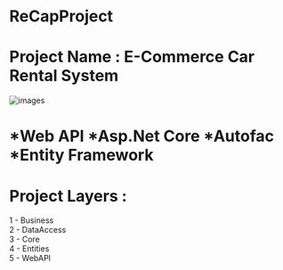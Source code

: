# ReCapProject
# Project Name : E-Commerce Car Rental System
![images](https://us.123rf.com/450wm/jovanas/jovanas1907/jovanas190700118/127579744-stock-vector-rent-a-car-transportation-design-sticker-simple-vector-icon.jpg?ver=6)  <br/>
# *Web API  *Asp.Net Core *Autofac *Entity Framework
# Project Layers : 
1 - Business <br/>
2 - DataAccess <br/>
3 - Core <br/>
4 - Entities <br/> 
5 - WebAPI <br/>

